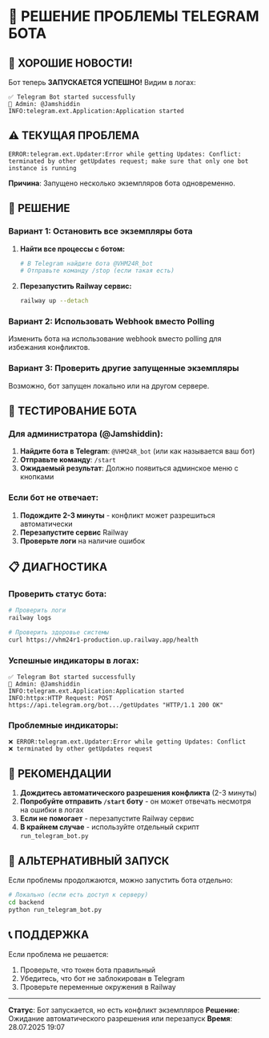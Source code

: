 # 🤖 РЕШЕНИЕ ПРОБЛЕМЫ TELEGRAM БОТА

## 🎉 ХОРОШИЕ НОВОСТИ!
Бот теперь **ЗАПУСКАЕТСЯ УСПЕШНО!** Видим в логах:
```
✅ Telegram Bot started successfully
👑 Admin: @Jamshiddin
INFO:telegram.ext.Application:Application started
```

## ⚠️ ТЕКУЩАЯ ПРОБЛЕМА
```
ERROR:telegram.ext.Updater:Error while getting Updates: Conflict: terminated by other getUpdates request; make sure that only one bot instance is running
```

**Причина**: Запущено несколько экземпляров бота одновременно.

## 🔧 РЕШЕНИЕ

### Вариант 1: Остановить все экземпляры бота
1. **Найти все процессы с ботом:**
   ```bash
   # В Telegram найдите бота @VHM24R_bot
   # Отправьте команду /stop (если такая есть)
   ```

2. **Перезапустить Railway сервис:**
   ```bash
   railway up --detach
   ```

### Вариант 2: Использовать Webhook вместо Polling
Изменить бота на использование webhook вместо polling для избежания конфликтов.

### Вариант 3: Проверить другие запущенные экземпляры
Возможно, бот запущен локально или на другом сервере.

## 🧪 ТЕСТИРОВАНИЕ БОТА

### Для администратора (@Jamshiddin):
1. **Найдите бота в Telegram**: `@VHM24R_bot` (или как называется ваш бот)
2. **Отправьте команду**: `/start`
3. **Ожидаемый результат**: Должно появиться админское меню с кнопками

### Если бот не отвечает:
1. **Подождите 2-3 минуты** - конфликт может разрешиться автоматически
2. **Перезапустите сервис** Railway
3. **Проверьте логи** на наличие ошибок

## 📋 ДИАГНОСТИКА

### Проверить статус бота:
```bash
# Проверить логи
railway logs

# Проверить здоровье системы
curl https://vhm24r1-production.up.railway.app/health
```

### Успешные индикаторы в логах:
```
✅ Telegram Bot started successfully
👑 Admin: @Jamshiddin
INFO:telegram.ext.Application:Application started
INFO:httpx:HTTP Request: POST https://api.telegram.org/bot.../getUpdates "HTTP/1.1 200 OK"
```

### Проблемные индикаторы:
```
❌ ERROR:telegram.ext.Updater:Error while getting Updates: Conflict
❌ terminated by other getUpdates request
```

## 🎯 РЕКОМЕНДАЦИИ

1. **Дождитесь автоматического разрешения конфликта** (2-3 минуты)
2. **Попробуйте отправить `/start` боту** - он может отвечать несмотря на ошибки в логах
3. **Если не помогает** - перезапустите Railway сервис
4. **В крайнем случае** - используйте отдельный скрипт `run_telegram_bot.py`

## 🚀 АЛЬТЕРНАТИВНЫЙ ЗАПУСК

Если проблемы продолжаются, можно запустить бота отдельно:

```bash
# Локально (если есть доступ к серверу)
cd backend
python run_telegram_bot.py
```

## 📞 ПОДДЕРЖКА

Если проблема не решается:
1. Проверьте, что токен бота правильный
2. Убедитесь, что бот не заблокирован в Telegram
3. Проверьте переменные окружения в Railway

---

**Статус**: Бот запускается, но есть конфликт экземпляров
**Решение**: Ожидание автоматического разрешения или перезапуск
**Время**: 28.07.2025 19:07
